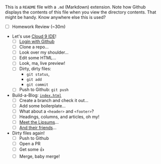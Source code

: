 This is a `README` file with a `.md` (Markdown) extension. Note how Github displays the contents of this file when you view the directory contents. That might be handy. Know anywhere else this is used?

* [ ] Homework Review (~30m)
* Let's use [Cloud 9 IDE](http://c9.io/)!
    * [ ] [Login with Github](https://c0.io/login)
    * [ ] Clone a repo...
    * [ ] Look over my shoulder...
    * [ ] Edit some HTML...
    * [ ] Look, ma, live preview!
    * [ ] Dirty, dirty files:
        * `git status`,
        * `git add`
        * `git commit`
    * [ ] Push to Github: `git push`
* Build-a-Blog: [`index.html`](index.html)
    * [ ] Create a branch and check it out...
    * [ ] Add some boilerplate...
    * [ ] What about a `<header>` and `<footer>`?
    * [ ] Headings, columns, and articles, oh my!
    * [ ] [Meet the Lipsums](http://meetthelipsums.com)...
    * [ ] [And their friends](http://lorempixel.com)...
* Dirty files again!
    * [ ] Push to Github
    * [ ] Open a PR
    * [ ] Get some :thumbsup:
    * [ ] Merge, baby merge!
